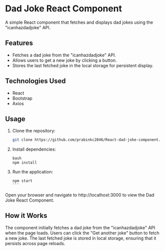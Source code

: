 # Dad Joke React Component

A simple React component that fetches and displays dad jokes using the "icanhazdadjoke" API.

## Features

- Fetches a dad joke from the "icanhazdadjoke" API.
- Allows users to get a new joke by clicking a button.
- Stores the last fetched joke in the local storage for persistent display.

## Technologies Used

- React
- Bootstrap
- Axios

## Usage

1. Clone the repository:

   ```bash
   git clone https://github.com/prabinkc2046/React-dad-joke-component.git

2. Install dependencies:

	```
	bash	
	npm install
	```

3. Run the application:

	````bash
	npm start
	```

Open your browser and navigate to http://localhost:3000 to view the Dad Joke React Component.

## How it Works
The component initially fetches a dad joke from the "icanhazdadjoke" API when the page loads.
Users can click the "Get another joke" button to fetch a new joke.
The last fetched joke is stored in local storage, ensuring that it persists across page reloads.
